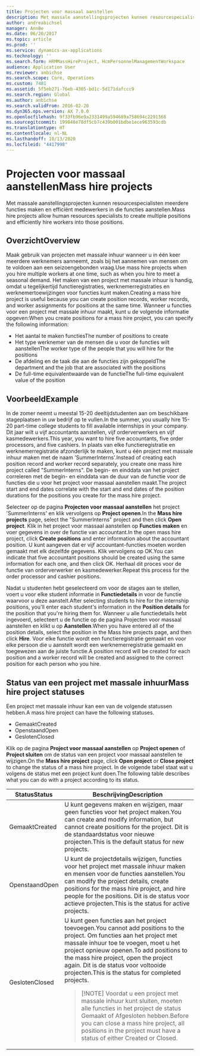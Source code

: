 ```yaml
---
title: Projecten voor massaal aanstellen
description: Met massale aanstellingsprojecten kunnen resourcespecialisten meerdere functies maken en efficiënt medewerkers in die functies aanstellen.
author: andreabichsel
manager: AnnBe
ms.date: 06/20/2017
ms.topic: article
ms.prod: ''
ms.service: dynamics-ax-applications
ms.technology: ''
ms.search.form: HRMMassHireProject, HcmPersonnelManagementWorkspace
audience: Application User
ms.reviewer: anbichse
ms.search.scope: Core, Operations
ms.custom: 7481
ms.assetid: 5f5eb271-76eb-4305-bd1c-5d171dafccc9
ms.search.region: Global
ms.author: anbichse
ms.search.validFrom: 2016-02-28
ms.dyn365.ops.version: AX 7.0.0
ms.openlocfilehash: 9f33fb96e9a2331499a594689a758694c2291368
ms.sourcegitcommit: 199848e78df5cb7c439b001bdbe1ece963593cdb
ms.translationtype: HT
ms.contentlocale: nl-NL
ms.lasthandoff: 10/13/2020
ms.locfileid: "4417998"
---
```

# <a name="mass-hire-projects"></a><span data-ttu-id="5e836-103">Projecten voor massaal aanstellen</span><span class="sxs-lookup"><span data-stu-id="5e836-103">Mass hire projects</span></span>



<span data-ttu-id="5e836-104">Met massale aanstellingsprojecten kunnen resourcespecialisten meerdere functies maken en efficiënt medewerkers in die functies aanstellen.</span><span class="sxs-lookup"><span data-stu-id="5e836-104">Mass hire projects allow human resources specialists to create multiple positions and efficiently hire workers into those positions.</span></span>

## <a name="overview"></a><span data-ttu-id="5e836-105">Overzicht</span><span class="sxs-lookup"><span data-stu-id="5e836-105">Overview</span></span>

<span data-ttu-id="5e836-106">Maak gebruik van projecten met massale inhuur wanneer u in één keer meerdere werknemers aanneemt, zoals bij het aannemen van mensen om te voldoen aan een seizoengebonden vraag.</span><span class="sxs-lookup"><span data-stu-id="5e836-106">Use mass hire projects when you hire multiple workers at one time, such as when you hire to meet a seasonal demand.</span></span> <span data-ttu-id="5e836-107">Het maken van een project met massale inhuur is handig, omdat u tegelijkertijd functieregistraties, werknemerregistraties en werknemertoewijzingen voor functies kunt maken.</span><span class="sxs-lookup"><span data-stu-id="5e836-107">Creating a mass hire project is useful because you can create position records, worker records, and worker assignments for positions at the same time.</span></span> <span data-ttu-id="5e836-108">Wanneer u functies voor een project met massale inhuur maakt, kunt u de volgende informatie opgeven:</span><span class="sxs-lookup"><span data-stu-id="5e836-108">When you create positions for a mass hire project, you can specify the following information:</span></span>

- <span data-ttu-id="5e836-109">Het aantal te maken functies</span><span class="sxs-lookup"><span data-stu-id="5e836-109">The number of positions to create</span></span>
- <span data-ttu-id="5e836-110">Het type werknemer van de mensen die u voor de functies wilt aanstellen</span><span class="sxs-lookup"><span data-stu-id="5e836-110">The worker type of the people that you will hire for the positions</span></span>
- <span data-ttu-id="5e836-111">De afdeling en de taak die aan de functies zijn gekoppeld</span><span class="sxs-lookup"><span data-stu-id="5e836-111">The department and the job that are associated with the positions</span></span>
- <span data-ttu-id="5e836-112">De full-time equivalentwaarde van de functie</span><span class="sxs-lookup"><span data-stu-id="5e836-112">The full-time equivalent value of the position</span></span>

## <a name="example"></a><span data-ttu-id="5e836-113">Voorbeeld</span><span class="sxs-lookup"><span data-stu-id="5e836-113">Example</span></span>

<span data-ttu-id="5e836-114">In de zomer neemt u meestal 15-20 deeltijdstudenten aan om beschikbare stageplaatsen in uw bedrijf op te vullen.</span><span class="sxs-lookup"><span data-stu-id="5e836-114">In the summer, you usually hire 15-20 part-time college students to fill available internships in your company.</span></span> <span data-ttu-id="5e836-115">Dit jaar wilt u vijf accountants aanstellen, vijf orderverwerkers en vijf kasmedewerkers.</span><span class="sxs-lookup"><span data-stu-id="5e836-115">This year, you want to hire five accountants, five order processors, and five cashiers.</span></span> <span data-ttu-id="5e836-116">In plaats van elke functieregistratie en werknemerregistratie afzonderlijk te maken, kunt u één project met massale inhuur maken met de naam 'SummerInterns'.</span><span class="sxs-lookup"><span data-stu-id="5e836-116">Instead of creating each position record and worker record separately, you create one mass hire project called "SummerInterns".</span></span> <span data-ttu-id="5e836-117">De begin- en einddata van het project correleren met de begin- en einddata van de duur van de functie voor de functies die u voor het project voor massaal aanstellen maakt.</span><span class="sxs-lookup"><span data-stu-id="5e836-117">The project start and end dates correlate with the start and end dates of the position durations for the positions you create for the mass hire project.</span></span>

<span data-ttu-id="5e836-118">Selecteer op de pagina **Projecten voor massaal aanstellen** het project 'SummerInterns' en klik vervolgens op **Project openen**.</span><span class="sxs-lookup"><span data-stu-id="5e836-118">In the **Mass hire projects** page, select the "SummerInterns" project and then click **Open project**.</span></span> <span data-ttu-id="5e836-119">Klik in het project voor massaal aanstellen op **Functies maken** en voer gegevens in over de functie van accountant.</span><span class="sxs-lookup"><span data-stu-id="5e836-119">In the open mass hire project, click **Create positions** and enter information about the accountant position.</span></span> <span data-ttu-id="5e836-120">U kunt aangeven dat er vijf accountant-functies moeten worden gemaakt met elk dezelfde gegevens. Klik vervolgens op OK.</span><span class="sxs-lookup"><span data-stu-id="5e836-120">You can indicate that five accountant positions should be created using the same information for each one, and then click OK.</span></span> <span data-ttu-id="5e836-121">Herhaal dit proces voor de functie van orderverwerker en kasmedewerker.</span><span class="sxs-lookup"><span data-stu-id="5e836-121">Repeat this process for the order processor and cashier positions.</span></span>

<span data-ttu-id="5e836-122">Nadat u studenten hebt geselecteerd om voor de stages aan te stellen, voert u voor elke student informatie in **Functiedetails** in voor de functie waarvoor u deze aanstelt.</span><span class="sxs-lookup"><span data-stu-id="5e836-122">After selecting students to hire for the internship positions, you'll enter each student's information in the **Position details** for the position that you're hiring them for.</span></span> <span data-ttu-id="5e836-123">Wanneer u alle functiedetails hebt ingevoerd, selecteert u de functie op de pagina Projecten voor massaal aanstellen en klikt u op **Aanstellen**.</span><span class="sxs-lookup"><span data-stu-id="5e836-123">When you have entered all of the position details, select the position in the Mass hire projects page, and then click **Hire**.</span></span> <span data-ttu-id="5e836-124">Voor elke functie wordt een functieregistratie gemaakt en voor elke persoon die u aanstelt wordt een werknemerregistratie gemaakt en toegewezen aan de juiste functie.</span><span class="sxs-lookup"><span data-stu-id="5e836-124">A position record will be created for each position and a worker record will be created and assigned to the correct position for each person who you hire.</span></span>

## <a name="mass-hire-project-statuses"></a><span data-ttu-id="5e836-125">Status van een project met massale inhuur</span><span class="sxs-lookup"><span data-stu-id="5e836-125">Mass hire project statuses</span></span>

<span data-ttu-id="5e836-126">Een project met massale inhuur kan een van de volgende statussen hebben.</span><span class="sxs-lookup"><span data-stu-id="5e836-126">A mass hire project can have the following statuses.</span></span>

- <span data-ttu-id="5e836-127">Gemaakt</span><span class="sxs-lookup"><span data-stu-id="5e836-127">Created</span></span>
- <span data-ttu-id="5e836-128">Openstaand</span><span class="sxs-lookup"><span data-stu-id="5e836-128">Open</span></span>
- <span data-ttu-id="5e836-129">Gesloten</span><span class="sxs-lookup"><span data-stu-id="5e836-129">Closed</span></span>

<span data-ttu-id="5e836-130">Klik op de pagina **Project voor massaal aanstellen** op **Project openen** of **Project sluiten** om de status van een project voor massaal aanstellen te wijzigen.</span><span class="sxs-lookup"><span data-stu-id="5e836-130">On the **Mass hire project** page, click **Open project** or **Close project** to change the status of a mass hire project.</span></span> <span data-ttu-id="5e836-131">In de volgende tabel staat wat u volgens de status met een project kunt doen.</span><span class="sxs-lookup"><span data-stu-id="5e836-131">The following table describes what you can do with a project according to its status.</span></span>

<table>
<thead>
<tr>
<th><span data-ttu-id="5e836-132">Status</span><span class="sxs-lookup"><span data-stu-id="5e836-132">Status</span></span></th>
<th><span data-ttu-id="5e836-133">Beschrijving</span><span class="sxs-lookup"><span data-stu-id="5e836-133">Description</span></span></th>
</tr>
</thead>
<tbody>
<tr>
<td><span data-ttu-id="5e836-134">Gemaakt</span><span class="sxs-lookup"><span data-stu-id="5e836-134">Created</span></span></td>
<td><span data-ttu-id="5e836-135">U kunt gegevens maken en wijzigen, maar geen functies voor het project maken.</span><span class="sxs-lookup"><span data-stu-id="5e836-135">You can create and modify information, but cannot create positions for the project.</span></span> <span data-ttu-id="5e836-136">Dit is de standaardstatus voor nieuwe projecten.</span><span class="sxs-lookup"><span data-stu-id="5e836-136">This is the default status for new projects.</span></span></td>
</tr>
<tr>
<td><span data-ttu-id="5e836-137">Openstaand</span><span class="sxs-lookup"><span data-stu-id="5e836-137">Open</span></span></td>
<td><span data-ttu-id="5e836-138">U kunt de projectdetails wijzigen, functies voor het project met massale inhuur maken en mensen voor de functies aanstellen.</span><span class="sxs-lookup"><span data-stu-id="5e836-138">You can modify the project details, create positions for the mass hire project, and hire people for the positions.</span></span> <span data-ttu-id="5e836-139">Dit is de status voor actieve projecten.</span><span class="sxs-lookup"><span data-stu-id="5e836-139">This is the status for active projects.</span></span></td>
</tr>
<tr>
<td><span data-ttu-id="5e836-140">Gesloten</span><span class="sxs-lookup"><span data-stu-id="5e836-140">Closed</span></span></td>
<td><span data-ttu-id="5e836-141">U kunt geen functies aan het project toevoegen.</span><span class="sxs-lookup"><span data-stu-id="5e836-141">You cannot add positions to the project.</span></span> <span data-ttu-id="5e836-142">Om functies aan het project met massale inhuur toe te voegen, moet u het project opnieuw openen.</span><span class="sxs-lookup"><span data-stu-id="5e836-142">To add positions to the mass hire project, open the project again.</span></span> <span data-ttu-id="5e836-143">Dit is de status voor voltooide projecten.</span><span class="sxs-lookup"><span data-stu-id="5e836-143">This is the status for completed projects.</span></span>
<blockquote>[!NOTE] <span data-ttu-id="5e836-144">Voordat u een project met massale inhuur kunt sluiten, moeten alle functies in het project de status Gemaakt of Afgesloten hebben.</span><span class="sxs-lookup"><span data-stu-id="5e836-144">Before you can close a mass hire project, all positions in the project must have a status of either Created or Closed.</span></span></blockquote>
</td>
</tr>
</tbody>
</table>
